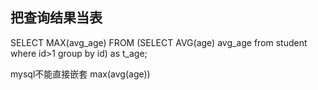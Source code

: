 ## 把查询结果当表


SELECT MAX(avg_age) FROM  (SELECT AVG(age) avg_age  from student where id>1 group by id) as t_age;

mysql不能直接嵌套 max(avg(age))

